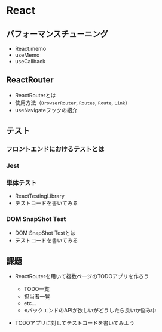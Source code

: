 # React

## パフォーマンスチューニング

- React.memo
- useMemo
- useCallback

## ReactRouter

- ReactRouterとは
- 使用方法（`BrowserRouter`, `Routes`, `Route`, `Link`）
- useNavigateフックの紹介

## テスト

### フロントエンドにおけるテストとは

### Jest

### 単体テスト

- ReactTestingLibrary
- テストコードを書いてみる

### DOM SnapShot Test

- DOM SnapShot Testとは
- テストコードを書いてみる

## 課題

- ReactRouterを用いて複数ページのTODOアプリを作ろう
  - TODO一覧
  - 担当者一覧
  - etc...
  - ※バックエンドのAPIが欲しいがどうしたら良いか悩み中

- TODOアプリに対してテストコードを書いてみよう
